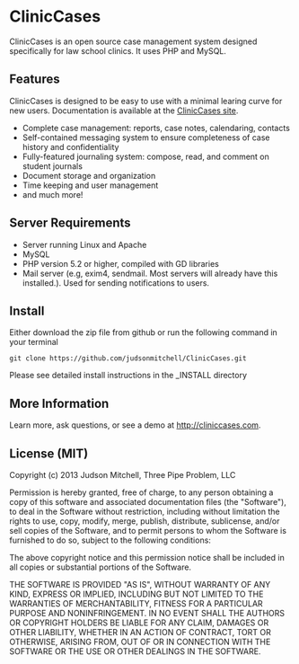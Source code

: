 # ClinicCases

ClinicCases is an open source case management system designed
specifically for law school clinics.  It uses PHP and MySQL.

## Features

ClinicCases is designed to be easy to use with a minimal learing curve for new users.
Documentation is available at the [ClinicCases site](http://cliniccases.com).

* Complete case management: reports, case notes, calendaring, contacts
* Self-contained messaging system to ensure completeness of case history
and confidentiality
* Fully-featured journaling system: compose, read, and comment on student journals
* Document storage and organization
* Time keeping and user management
* and much more!

## Server Requirements

* Server running Linux and Apache
* MySQL
* PHP version 5.2 or higher, compiled with GD libraries
* Mail server (e.g, exim4, sendmail.  Most servers will already
have this installed.).  Used for sending notifications to users.

## Install
Either download the zip file from github or run the following command
in your terminal

	git clone https://github.com/judsonmitchell/ClinicCases.git

Please see detailed install instructions in the _INSTALL directory

## More Information

Learn more, ask questions, or see a demo at <http://cliniccases.com>.

## License (MIT)

Copyright (c) 2013 Judson Mitchell, Three Pipe Problem, LLC

Permission is hereby granted, free of charge, to any person obtaining a copy of this software and associated documentation files (the "Software"), to deal in the Software without restriction, including without limitation the rights to use, copy, modify, merge, publish, distribute, sublicense, and/or sell copies of the Software, and to permit persons to whom the Software is furnished to do so, subject to the following conditions:

The above copyright notice and this permission notice shall be included in all copies or substantial portions of the Software.

THE SOFTWARE IS PROVIDED "AS IS", WITHOUT WARRANTY OF ANY KIND, EXPRESS OR IMPLIED, INCLUDING BUT NOT LIMITED TO THE WARRANTIES OF MERCHANTABILITY, FITNESS FOR A PARTICULAR PURPOSE AND NONINFRINGEMENT. IN NO EVENT SHALL THE AUTHORS OR COPYRIGHT HOLDERS BE LIABLE FOR ANY CLAIM, DAMAGES OR OTHER LIABILITY, WHETHER IN AN ACTION OF CONTRACT, TORT OR OTHERWISE, ARISING FROM, OUT OF OR IN CONNECTION WITH THE SOFTWARE OR THE USE OR OTHER DEALINGS IN THE SOFTWARE.
